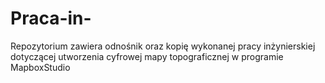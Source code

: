 # Praca-in-
Repozytorium zawiera odnośnik oraz kopię wykonanej pracy inżynierskiej dotyczącej utworzenia cyfrowej mapy topograficznej w programie MapboxStudio
